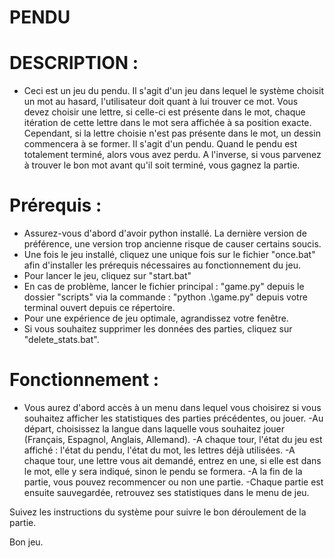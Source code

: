 # PENDU

# DESCRIPTION :

- Ceci est un jeu du pendu. Il s'agit d'un jeu dans lequel le système choisit un mot au hasard, l'utilisateur doit quant à lui trouver ce mot.
Vous devez choisir une lettre, si celle-ci est présente dans le mot, chaque itération de cette lettre dans le mot sera affichée à sa position exacte.
Cependant, si la lettre choisie n'est pas présente dans le mot, un dessin commencera à se former. Il s'agit d'un pendu.
Quand le pendu est totalement terminé, alors vous avez perdu. A l'inverse, si vous parvenez à trouver le bon mot avant qu'il soit terminé, vous gagnez la partie.


# Prérequis :

- Assurez-vous d'abord d'avoir python installé. La dernière version de préférence, une version trop ancienne risque de causer certains soucis.
- Une fois le jeu installé, cliquez une unique fois sur le fichier "once.bat" afin d'installer les prérequis nécessaires au fonctionnement du jeu.
- Pour lancer le jeu, cliquez sur "start.bat"
- En cas de problème, lancer le fichier principal : "game.py" depuis le dossier "scripts" via la commande : "python .\game.py" depuis votre terminal ouvert depuis ce répertoire.
- Pour une expérience de jeu optimale, agrandissez votre fenêtre.
- Si vous souhaitez supprimer les données des parties, cliquez sur "delete_stats.bat".


# Fonctionnement :

- Vous aurez d'abord accès à un menu dans lequel vous choisirez si vous souhaitez afficher les statistiques des parties précédentes, ou jouer.
-Au départ, choisissez la langue dans laquelle vous souhaitez jouer (Français, Espagnol, Anglais, Allemand).
-A chaque tour, l'état du jeu est affiché : l'état du pendu, l'état du mot, les lettres déjà utilisées.
-A chaque tour, une lettre vous ait demandé, entrez en une, si elle est dans le mot, elle y sera indiqué, sinon le pendu se formera.
-A la fin de la partie, vous pouvez recommencer ou non une partie.
-Chaque partie est ensuite sauvegardée, retrouvez ses statistiques dans le menu de jeu.

Suivez les instructions du système pour suivre le bon déroulement de la partie.


Bon jeu.


